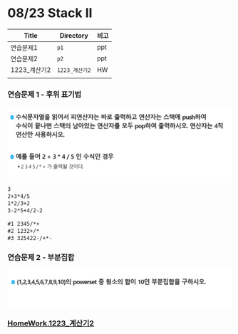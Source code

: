 # 08/23 Stack II

| Title        | Directory      | 비고 |
| ------------ | -------------- | ---- |
| 연습문제1    | `p1`           | ppt  |
| 연습문제2    | `p2`           | ppt  |
| 1223_계산기2 | `1223_계산기2` | HW   |
|              |                |      |

### 연습문제 1 - 후위 표기법

![image-20210823090804916](README.assets/image-20210823090804916.png)

```
3
2+3*4/5
1*2/3+2
3-2*5+4/2-2
```

```
#1 2345/*+
#2 1232+/*
#3 325422-/+*-
```





### 연습문제 2 - 부분집합

![image-20210823090959312](README.assets/image-20210823090959312.png)

### [HomeWork.1223_계산기2](https://swexpertacademy.com/main/code/problem/problemDetail.do?contestProbId=AV14nnAaAFACFAYD&categoryId=AV14nnAaAFACFAYD&categoryType=CODE&problemTitle=1223&orderBy=FIRST_REG_DATETIME&selectCodeLang=ALL&select-1=&pageSize=10&pageIndex=1)



